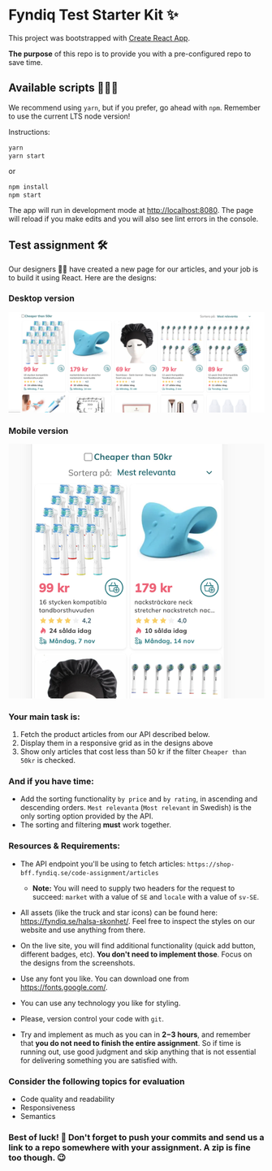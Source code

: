 # Fyndiq Test Starter Kit ✨

This project was bootstrapped with [Create React App](https://github.com/facebook/create-react-app).

**The purpose** of this repo is to provide you with a pre-configured repo to save time.

## Available scripts 🧑🏾‍💻

We recommend using `yarn`, but if you prefer, go ahead with `npm`. Remember to use the current LTS node version!

Instructions:

```
yarn
yarn start
```

or

```
npm install
npm start
```

The app will run in development mode at [http://localhost:8080](http://localhost:8080). The page will reload if you make edits and you will also see lint errors in the console.

## Test assignment 🛠

Our designers 🦸🏽 have created a new page for our articles, and your job is to build it using React. Here are the designs:

### Desktop version

![Desktop](desktop.png)

### Mobile version

![Mobile](mobile.png)

### Your main task is:

1. Fetch the product articles from our API described below.
1. Display them in a responsive grid as in the designs above
1. Show only articles that cost less than 50 kr if the filter `Cheaper than 50kr` is checked.

### And if you have time:

- Add the sorting functionality `by price` and `by rating`, in ascending and descending orders. `Mest relevanta` (`Most relevant` in Swedish) is the only sorting option provided by the API.
- The sorting and filtering **must** work together.

### Resources & Requirements:

- The API endpoint you'll be using to fetch articles: `https://shop-bff.fyndiq.se/code-assignment/articles`

  - **Note:** You will need to supply two headers for the request to succeed: `market` with a value of `SE` and `locale` with a value of `sv-SE`.

- All assets (like the truck and star icons) can be found here: https://fyndiq.se/halsa-skonhet/. Feel free to inspect the styles on our website and use anything from there.

- On the live site, you will find additional functionality (quick add button, different badges, etc). **You don't need to implement those**. Focus on the designs from the screenshots.

- Use any font you like. You can download one from https://fonts.google.com/.

- You can use any technology you like for styling.

- Please, version control your code with `git`.

- Try and implement as much as you can in **2−3 hours**, and remember that **you do not need to finish the entire assignment**. So if time is running out, use good judgment and skip anything that is not essential for delivering something you are satisfied with.

### Consider the following topics for evaluation

- Code quality and readability
- Responsiveness
- Semantics

### Best of luck! 🤞 Don't forget to push your commits and send us a link to a repo somewhere with your assignment. A zip is fine too though. 😉
